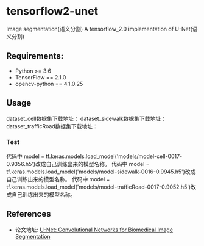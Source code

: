 # tensorflow2-unet
Image segmentation(语义分割)
A tensorflow_2.0 implementation of U-Net(语义分割)


## Requirements:
+ Python >= 3.6
+ TensorFlow == 2.1.0
+ opencv-python == 4.1.0.25

## Usage
dataset_cell数据集下载地址：
dataset_sidewalk数据集下载地址：
dataset_trafficRoad数据集下载地址：

### Test
代码中 model = tf.keras.models.load_model('models/model-cell-0017-0.9356.h5')改成自己训练出来的模型名称。
代码中 model = tf.keras.models.load_model('models/model-sidewalk-0016-0.9945.h5')改成自己训练出来的模型名称。
代码中 model = tf.keras.models.load_model('models/model-trafficRoad-0017-0.9052.h5')改成自己训练出来的模型名称。


## References
+ 论文地址: [U-Net: Convolutional Networks for Biomedical Image Segmentation](http://www.arxiv.org/pdf/1505.04597.pdf)

